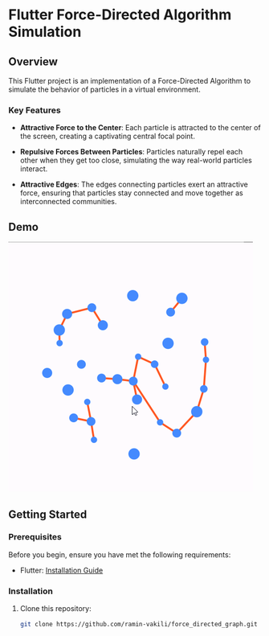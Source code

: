 # Flutter Force-Directed Algorithm Simulation

## Overview

This Flutter project is an implementation of a Force-Directed Algorithm to simulate the behavior of
particles in a virtual environment.

### Key Features

- **Attractive Force to the Center**: Each particle is attracted to the center of the screen,
  creating a captivating central focal point.

- **Repulsive Forces Between Particles**: Particles naturally repel each other when they get too
  close, simulating the way real-world particles interact.

- **Attractive Edges**: The edges connecting particles exert an attractive force, ensuring that
  particles stay connected and move together as interconnected communities.

## Demo

![Demo](demo.gif)

## Getting Started

### Prerequisites

Before you begin, ensure you have met the following requirements:

- Flutter: [Installation Guide](https://flutter.dev/docs/get-started/install)

### Installation

1. Clone this repository:

   ```bash
   git clone https://github.com/ramin-vakili/force_directed_graph.git 